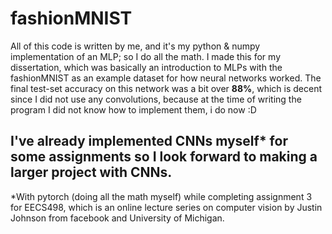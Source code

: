 # fashionMNIST
All of this code is written by me, and it's my python & numpy implementation of an MLP; so I do all the math.
I made this for my dissertation, which was basically an introduction to MLPs with the fashionMNIST as an example dataset for how neural networks worked.
The final test-set accuracy on this network was a bit over **88%**, which is decent since I did not use any convolutions, because at the time of writing the program I did not know how to implement them, i do now :D

I've already implemented CNNs myself* for some assignments so I look forward to making a larger project with CNNs.
---
*With pytorch (doing all the math myself) while completing assignment 3 for EECS498, which is an  online lecture series on computer vision by Justin Johnson from facebook and University of Michigan.

